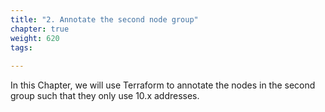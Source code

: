 ```yaml
---
title: "2. Annotate the second node group"
chapter: true
weight: 620
tags:
 
---
```



In this Chapter, we will use Terraform to annotate the nodes in the second group such that they only use 10.x addresses. 
